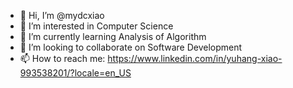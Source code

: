 - 👋 Hi, I’m @mydcxiao
- 👀 I’m interested in Computer Science
- 🌱 I’m currently learning Analysis of Algorithm
- 💞️ I’m looking to collaborate on Software Development
- 📫 How to reach me: https://www.linkedin.com/in/yuhang-xiao-993538201/?locale=en_US

<!---
mydcxiao/mydcxiao is a ✨ special ✨ repository because its `README.md` (this file) appears on your GitHub profile.
You can click the Preview link to take a look at your changes.
--->
